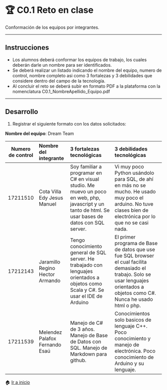 
# :trophy: C0.1 Reto en clase

Conformación de los equipos por integrantes.
___

## Instrucciones

- Los alumnos deberá conformar los equipos de trabajo, los cuales deberán darle un nombre para ser identificados.
- Se deberá realizar un listado indicando el nombre del equipo, numero de control, nombre completo asi como 3 fortalezas y 3 debilidades que considere dentro del campo de la tecnología.
- Al concluir el reto se deberá subir en formato PDF a la plataforma con la nomenclatura C0.1_NombreApellido_Equipo.pdf

___

## Desarrollo

1. Registrar el siguiente formato con los datos solicitados:

**Nombre del equipo**: Dream Team

Numero de control | Nombre del integrante | 3 fortalezas tecnológicas | 3 debilidades tecnológicas
:-: | :-- | :-- |:--
17211510| Cota Villa Edy Jesus Manuel  | Soy familiar a programar en C# en visual studio. Me muevo un poco en web, php, javascript y un tanto de html. Se usar bases de datos con SQL server. | Vi muy poco Python usándolo para SQL, de ahí en más no se mucho. He usado muy poco el arduino. No tuve clases bien de electrónica por lo que no se casi nada.
17212143 | Jaramillo Regino Hector Armando  | Tengo conocimiento general de SQL server. He trabajado con lenguajes orientados a objetos como Scala y C#. Se usar el IDE de Arduino | El primer programa de Base de datos que use fue SQL browser el cual facilita demasiado el trabajo. Solo se usar lenguajes orientados a objetos como C#. Nunca he usado html o php.
 17211539 | Melendez Palafox Fernando Esaú  | Manejo de C# de 3 años. Manejo de Base de Datos con SQL. Manejo de Markdown para github. | Conocimientos solo basicos de lenguaje C++. Poco conocimiento y manejo de electrónica. Poco conocimiento de Arduino y su lenguaje.


:house: [Ir a inicio](../README.md)